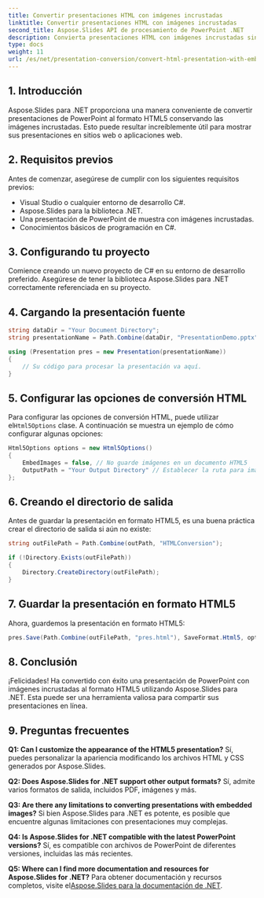 ```yaml
---
title: Convertir presentaciones HTML con imágenes incrustadas
linktitle: Convertir presentaciones HTML con imágenes incrustadas
second_title: Aspose.Slides API de procesamiento de PowerPoint .NET
description: Convierta presentaciones HTML con imágenes incrustadas sin esfuerzo utilizando Aspose.Slides para .NET. Cree, personalice y guarde archivos de PowerPoint sin problemas.
type: docs
weight: 11
url: /es/net/presentation-conversion/convert-html-presentation-with-embedded-images/
---
```


## 1. Introducción

Aspose.Slides para .NET proporciona una manera conveniente de convertir presentaciones de PowerPoint al formato HTML5 conservando las imágenes incrustadas. Esto puede resultar increíblemente útil para mostrar sus presentaciones en sitios web o aplicaciones web.

## 2. Requisitos previos

Antes de comenzar, asegúrese de cumplir con los siguientes requisitos previos:

- Visual Studio o cualquier entorno de desarrollo C#.
- Aspose.Slides para la biblioteca .NET.
- Una presentación de PowerPoint de muestra con imágenes incrustadas.
- Conocimientos básicos de programación en C#.

## 3. Configurando tu proyecto

Comience creando un nuevo proyecto de C# en su entorno de desarrollo preferido. Asegúrese de tener la biblioteca Aspose.Slides para .NET correctamente referenciada en su proyecto.

## 4. Cargando la presentación fuente

```csharp
string dataDir = "Your Document Directory";
string presentationName = Path.Combine(dataDir, "PresentationDemo.pptx");

using (Presentation pres = new Presentation(presentationName))
{
    // Su código para procesar la presentación va aquí.
}
```

## 5. Configurar las opciones de conversión HTML

 Para configurar las opciones de conversión HTML, puede utilizar el`Html5Options` clase. A continuación se muestra un ejemplo de cómo configurar algunas opciones:

```csharp
Html5Options options = new Html5Options()
{
    EmbedImages = false, // No guarde imágenes en un documento HTML5
    OutputPath = "Your Output Directory" // Establecer la ruta para imágenes externas
};
```

## 6. Creando el directorio de salida

Antes de guardar la presentación en formato HTML5, es una buena práctica crear el directorio de salida si aún no existe:

```csharp
string outFilePath = Path.Combine(outPath, "HTMLConversion");

if (!Directory.Exists(outFilePath))
{
    Directory.CreateDirectory(outFilePath);
}
```

## 7. Guardar la presentación en formato HTML5

Ahora, guardemos la presentación en formato HTML5:

```csharp
pres.Save(Path.Combine(outFilePath, "pres.html"), SaveFormat.Html5, options);
```

## 8. Conclusión

¡Felicidades! Ha convertido con éxito una presentación de PowerPoint con imágenes incrustadas al formato HTML5 utilizando Aspose.Slides para .NET. Esta puede ser una herramienta valiosa para compartir sus presentaciones en línea.

## 9. Preguntas frecuentes

**Q1: Can I customize the appearance of the HTML5 presentation?**
Sí, puedes personalizar la apariencia modificando los archivos HTML y CSS generados por Aspose.Slides.

**Q2: Does Aspose.Slides for .NET support other output formats?**
Sí, admite varios formatos de salida, incluidos PDF, imágenes y más.

**Q3: Are there any limitations to converting presentations with embedded images?**
Si bien Aspose.Slides para .NET es potente, es posible que encuentre algunas limitaciones con presentaciones muy complejas.

**Q4: Is Aspose.Slides for .NET compatible with the latest PowerPoint versions?**
Sí, es compatible con archivos de PowerPoint de diferentes versiones, incluidas las más recientes.

**Q5: Where can I find more documentation and resources for Aspose.Slides for .NET?**
 Para obtener documentación y recursos completos, visite el[Aspose.Slides para la documentación de .NET](https://reference.aspose.com/slides/net/).